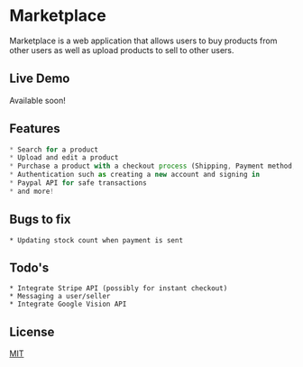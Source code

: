 # Marketplace

Marketplace is a web application that allows users to buy products from other users as well as upload products to sell to other users.

## Live Demo

Available soon!

## Features

```javascript
* Search for a product
* Upload and edit a product
* Purchase a product with a checkout process (Shipping, Payment method, etc.)
* Authentication such as creating a new account and signing in
* Paypal API for safe transactions
* and more!
```

## Bugs to fix
```golang
* Updating stock count when payment is sent
```

## Todo's
```golang
* Integrate Stripe API (possibly for instant checkout)
* Messaging a user/seller
* Integrate Google Vision API 
```

## License
[MIT](https://choosealicense.com/licenses/mit/)
